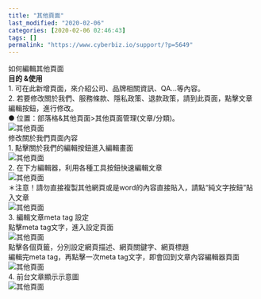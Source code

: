 ```yaml
---
title: "其他頁面"
last_modified: "2020-02-06"
categories: [2020-02-06 02:46:43]
tags: []
permalink: "https://www.cyberbiz.io/support/?p=5649"
---
```


如何編輯其他頁面  
**目的 &使用**  
1\. 可在此新增頁面，來介紹公司、品牌相關資訊、QA…等內容。  
2\. 若要修改關於我們、服務條款、隱私政策、退款政策，請到此頁面，點擊文章編輯按鈕，進行修改。  
● 位置：部落格&其他頁面>其他頁面管理(文章/分類)。  
![其他頁面](https://www.cyberbiz.co/support/wp-content/uploads/2020/02/其他頁面01.png)  
修改關於我們頁面內容  
1\. 點擊關於我們的編輯按鈕進入編輯畫面  
![其他頁面](https://www.cyberbiz.co/support/wp-content/uploads/2020/02/其他頁面02.png)  
2\. 在下方編輯器，利用各種工具按鈕快速編輯文章  
![其他頁面](https://www.cyberbiz.co/support/wp-content/uploads/2020/02/其他頁面03.png)  
＊注意！請勿直接複製其他網頁或是word的內容直接貼入，請點“純文字按鈕”貼入文章  
![其他頁面](https://www.cyberbiz.co/support/wp-content/uploads/2020/02/其他頁面04.png)  
3\. 編輯文章meta tag 設定  
點擊meta tag文字，進入設定頁面  
![其他頁面](https://www.cyberbiz.co/support/wp-content/uploads/2020/02/其他頁面05.png)  
點擊各個頁籤，分別設定網頁描述、網頁關鍵字、網頁標題  
編輯完meta tag，再點擊一次meta tag文字，即會回到文章內容編輯器頁面  
![其他頁面](https://www.cyberbiz.co/support/wp-content/uploads/2020/02/其他頁面06.png)  
4\. 前台文章顯示示意圖  
![其他頁面](https://www.cyberbiz.co/support/wp-content/uploads/2020/02/其他頁面07.png)  

